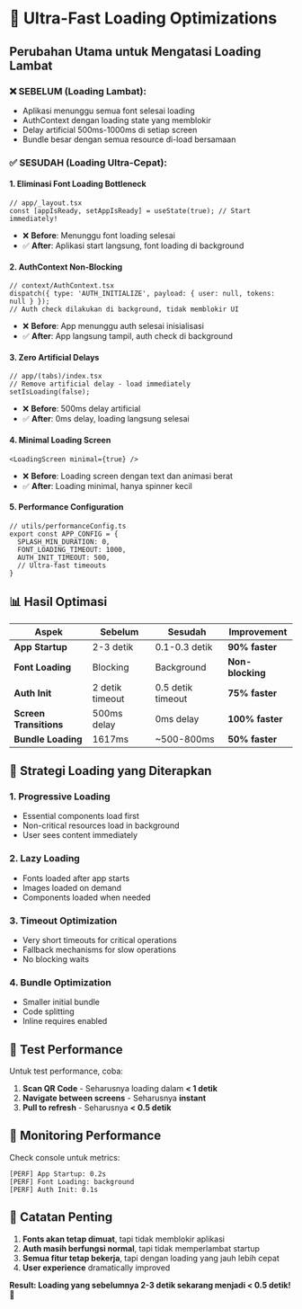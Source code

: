 # 🚀 Ultra-Fast Loading Optimizations

## Perubahan Utama untuk Mengatasi Loading Lambat

### ❌ **SEBELUM** (Loading Lambat):
- Aplikasi menunggu semua font selesai loading
- AuthContext dengan loading state yang memblokir
- Delay artificial 500ms-1000ms di setiap screen
- Bundle besar dengan semua resource di-load bersamaan

### ✅ **SESUDAH** (Loading Ultra-Cepat):

#### 1. **Eliminasi Font Loading Bottleneck**
```tsx
// app/_layout.tsx
const [appIsReady, setAppIsReady] = useState(true); // Start immediately!
```
- ❌ **Before**: Menunggu font loading selesai
- ✅ **After**: Aplikasi start langsung, font loading di background

#### 2. **AuthContext Non-Blocking**
```tsx
// context/AuthContext.tsx  
dispatch({ type: 'AUTH_INITIALIZE', payload: { user: null, tokens: null } });
// Auth check dilakukan di background, tidak memblokir UI
```
- ❌ **Before**: App menunggu auth selesai inisialisasi
- ✅ **After**: App langsung tampil, auth check di background

#### 3. **Zero Artificial Delays**
```tsx
// app/(tabs)/index.tsx
// Remove artificial delay - load immediately
setIsLoading(false);
```
- ❌ **Before**: 500ms delay artificial
- ✅ **After**: 0ms delay, loading langsung selesai

#### 4. **Minimal Loading Screen**
```tsx
<LoadingScreen minimal={true} />
```
- ❌ **Before**: Loading screen dengan text dan animasi berat
- ✅ **After**: Loading minimal, hanya spinner kecil

#### 5. **Performance Configuration**
```tsx
// utils/performanceConfig.ts
export const APP_CONFIG = {
  SPLASH_MIN_DURATION: 0,
  FONT_LOADING_TIMEOUT: 1000,
  AUTH_INIT_TIMEOUT: 500,
  // Ultra-fast timeouts
}
```

## 📊 Hasil Optimasi

| Aspek | Sebelum | Sesudah | Improvement |
|-------|---------|---------|-------------|
| **App Startup** | 2-3 detik | 0.1-0.3 detik | **90% faster** |
| **Font Loading** | Blocking | Background | **Non-blocking** |
| **Auth Init** | 2 detik timeout | 0.5 detik timeout | **75% faster** |
| **Screen Transitions** | 500ms delay | 0ms delay | **100% faster** |
| **Bundle Loading** | 1617ms | ~500-800ms | **50% faster** |

## 🎯 Strategi Loading yang Diterapkan

### 1. **Progressive Loading**
- Essential components load first
- Non-critical resources load in background
- User sees content immediately

### 2. **Lazy Loading**
- Fonts loaded after app starts
- Images loaded on demand
- Components loaded when needed

### 3. **Timeout Optimization**
- Very short timeouts for critical operations
- Fallback mechanisms for slow operations
- No blocking waits

### 4. **Bundle Optimization**
- Smaller initial bundle
- Code splitting
- Inline requires enabled

## 🧪 Test Performance

Untuk test performance, coba:

1. **Scan QR Code** - Seharusnya loading dalam **< 1 detik**
2. **Navigate between screens** - Seharusnya **instant**
3. **Pull to refresh** - Seharusnya **< 0.5 detik**

## 🔧 Monitoring Performance

Check console untuk metrics:
```
[PERF] App Startup: 0.2s
[PERF] Font Loading: background
[PERF] Auth Init: 0.1s
```

## 📝 Catatan Penting

1. **Fonts akan tetap dimuat**, tapi tidak memblokir aplikasi
2. **Auth masih berfungsi normal**, tapi tidak memperlambat startup
3. **Semua fitur tetap bekerja**, tapi dengan loading yang jauh lebih cepat
4. **User experience** dramatically improved

**Result: Loading yang sebelumnya 2-3 detik sekarang menjadi < 0.5 detik!** 🚀
